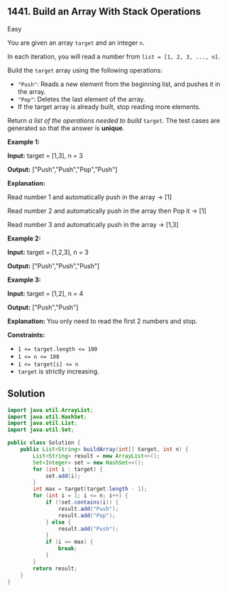 ## 1441\. Build an Array With Stack Operations

Easy

You are given an array `target` and an integer `n`.

In each iteration, you will read a number from `list = [1, 2, 3, ..., n]`.

Build the `target` array using the following operations:

*   `"Push"`: Reads a new element from the beginning list, and pushes it in the array.
*   `"Pop"`: Deletes the last element of the array.
*   If the target array is already built, stop reading more elements.

Return _a list of the operations needed to build_ `target`. The test cases are generated so that the answer is **unique**.

**Example 1:**

**Input:** target = [1,3], n = 3

**Output:** ["Push","Push","Pop","Push"]

**Explanation:**

Read number 1 and automatically push in the array -> [1] 

Read number 2 and automatically push in the array then Pop it -> [1]

Read number 3 and automatically push in the array -> [1,3]

**Example 2:**

**Input:** target = [1,2,3], n = 3

**Output:** ["Push","Push","Push"]

**Example 3:**

**Input:** target = [1,2], n = 4

**Output:** ["Push","Push"]

**Explanation:** You only need to read the first 2 numbers and stop.

**Constraints:**

*   `1 <= target.length <= 100`
*   `1 <= n <= 100`
*   `1 <= target[i] <= n`
*   `target` is strictly increasing.

## Solution

```java
import java.util.ArrayList;
import java.util.HashSet;
import java.util.List;
import java.util.Set;

public class Solution {
    public List<String> buildArray(int[] target, int n) {
        List<String> result = new ArrayList<>();
        Set<Integer> set = new HashSet<>();
        for (int i : target) {
            set.add(i);
        }
        int max = target[target.length - 1];
        for (int i = 1; i <= n; i++) {
            if (!set.contains(i)) {
                result.add("Push");
                result.add("Pop");
            } else {
                result.add("Push");
            }
            if (i == max) {
                break;
            }
        }
        return result;
    }
}
```